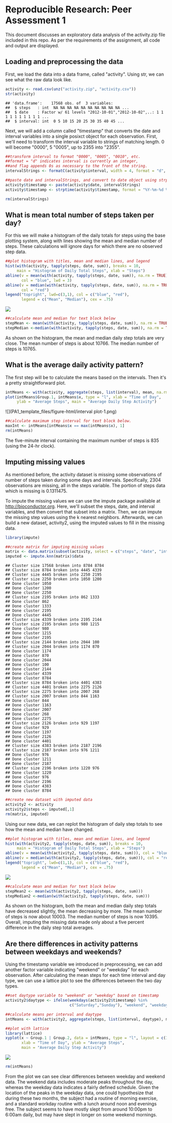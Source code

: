 # Reproducible Research: Peer Assessment 1

This document discusses an exploratory data analysis of the activity.zip file included in this repo. As per the requirements of the assignment, all code and output are displayed.

## Loading and preprocessing the data

First, we load the data into a data frame, called "activity". Using str, we can see what the raw data look like.


```r
activity <- read.csv(unz("activity.zip", "activity.csv"))
str(activity)
```

```
## 'data.frame':	17568 obs. of  3 variables:
##  $ steps   : int  NA NA NA NA NA NA NA NA NA NA ...
##  $ date    : Factor w/ 61 levels "2012-10-01","2012-10-02",..: 1 1 1 1 1 1 1 1 1 1 ...
##  $ interval: int  0 5 10 15 20 25 30 35 40 45 ...
```

Next, we will add a column called "timestamp" that converts the date and interval variables into a single posixct object for each observation. First, we'll need to transform the interval variable to strings of matching length. 0 will become "0000", 5 "0005", up to 2355 into "2355".

```r
##transform interval to format "0000", "0005", "0010", etc.
##format = "d" indicates interval is currently an integer, 
##and flag appends 0s as necessary to the front of the string.
intervalStrings <- formatC(activity$interval, width = 4, format = "d", flag = "0")

##paste date and intervalStrings, and convert to date object using strptime
activity$timestamp <- paste(activity$date, intervalStrings)
activity$timestamp <- strptime(activity$timestamp, format = "%Y-%m-%d %H%M")

rm(intervalStrings)
```

## What is mean total number of steps taken per day?

For this we will make a histogram of the daily totals for steps using the base plotting system, along with lines showing the mean and median number of steps. These calculations will ignore days for which there are no observed step data.


```r
##plot histogram with titles, mean and median lines, and legend
hist(with(activity, tapply(steps, date, sum)), breaks = 10,
     main = "Histogram of Daily Total Steps", xlab = "Steps")
abline(v = mean(with(activity, tapply(steps, date, sum)), na.rm = TRUE), 
       col = "blue", lwd = 3)
abline(v = median(with(activity, tapply(steps, date, sum)), na.rm = TRUE), 
       col = "red")
legend("topright", lwd=c(3,1), col = c("blue", "red"), 
       legend = c("Mean", "Median"), cex = .75)
```

![](PA1_template_files/figure-html/histogram1-1.png)<!-- -->

```r
##calculate mean and median for text block below
stepMean <- mean(with(activity, tapply(steps, date, sum)), na.rm = TRUE)
stepMedian <-median(with(activity, tapply(steps, date, sum)), na.rm = TRUE)
```

As shown on the histogram, the mean and median daily step totals are very close. The mean number of steps is about 10766. The median number of steps is 10765.

## What is the average daily activity pattern?

The first step will be to calculate the means based on the intervals. Then it's a pretty straightforward plot.


```r
intMeans <- with(activity, aggregate(steps, list(interval), mean, na.rm = TRUE))
plot(intMeans$Group.1, intMeans$x, type = "l", xlab = "Time of Day",
     ylab = "Average Steps", main = "Average Daily Step Activity")
```

![](PA1_template_files/figure-html/interval plot-1.png)<!-- -->

```r
##calculate maximum step interval for text block below.
maxInt <- intMeans[intMeans$x == max(intMeans$x), 1]
rm(intMeans)
```

The five-minute interval containing the maximum number of steps is 835 (using the 24-hr clock).

## Imputing missing values

As mentioned before, the activity dataset is missing some observations of number of steps taken during some days and intervals. Specifically, 2304 observations are missing, all in the steps variable. The portion of steps data which is missing is 0.1311475.

To impute the missing values we can use the impute package available at http://bioconductor.org. Here, we'll subset the steps, date, and interval variables, and then convert that subset into a matrix. Then, we can impute the missing step values using the k nearest neighbors. Afterwards, we can build a new dataset, activity2, using the imputed values to fill in the missing data.


```r
library(impute)

##create matrix for imputing missing values
matrix <- data.matrix(subset(activity, select = c("steps", "date", "interval")))
imputed <- impute.knn(matrix)$data
```

```
## Cluster size 17568 broken into 8784 8784 
## Cluster size 8784 broken into 4445 4339 
## Cluster size 4445 broken into 2250 2195 
## Cluster size 2250 broken into 1050 1200 
## Done cluster 1050 
## Done cluster 1200 
## Done cluster 2250 
## Cluster size 2195 broken into 862 1333 
## Done cluster 862 
## Done cluster 1333 
## Done cluster 2195 
## Done cluster 4445 
## Cluster size 4339 broken into 2195 2144 
## Cluster size 2195 broken into 980 1215 
## Done cluster 980 
## Done cluster 1215 
## Done cluster 2195 
## Cluster size 2144 broken into 2044 100 
## Cluster size 2044 broken into 1174 870 
## Done cluster 1174 
## Done cluster 870 
## Done cluster 2044 
## Done cluster 100 
## Done cluster 2144 
## Done cluster 4339 
## Done cluster 8784 
## Cluster size 8784 broken into 4401 4383 
## Cluster size 4401 broken into 2275 2126 
## Cluster size 2275 broken into 2007 268 
## Cluster size 2007 broken into 844 1163 
## Done cluster 844 
## Done cluster 1163 
## Done cluster 2007 
## Done cluster 268 
## Done cluster 2275 
## Cluster size 2126 broken into 929 1197 
## Done cluster 929 
## Done cluster 1197 
## Done cluster 2126 
## Done cluster 4401 
## Cluster size 4383 broken into 2187 2196 
## Cluster size 2187 broken into 976 1211 
## Done cluster 976 
## Done cluster 1211 
## Done cluster 2187 
## Cluster size 2196 broken into 1220 976 
## Done cluster 1220 
## Done cluster 976 
## Done cluster 2196 
## Done cluster 4383 
## Done cluster 8784
```

```r
##create new dataset with imputed data
activity2 <- activity
activity2$steps <- imputed[,1]
rm(matrix, imputed)
```

Using our new data, we can replot the histogram of daily step totals to see how the mean and median have changed.


```r
##plot histogram with titles, mean and median lines, and legend
hist(with(activity2, tapply(steps, date, sum)), breaks = 10,
     main = "Histogram of Daily Total Steps", xlab = "Steps")
abline(v = mean(with(activity2, tapply(steps, date, sum))), col = "blue")
abline(v = median(with(activity2, tapply(steps, date, sum))), col = "red")
legend("topright", lwd=c(1,1), col = c("blue", "red"), 
       legend = c("Mean", "Median"), cex = .75)
```

![](PA1_template_files/figure-html/histogram2-1.png)<!-- -->

```r
##calculate mean and median for text block below
stepMean2 <- mean(with(activity2, tapply(steps, date, sum)))
stepMedian2 <-median(with(activity2, tapply(steps, date, sum)))
```

As shown on the histogram, both the mean and median daily step totals have decreased slightly, the mean decreasing by more. The mean number of steps is now about 10003. The median number of steps is now 10395. Overall, imputing the missing data made only about a five percent difference in the daily step total averages.


## Are there differences in activity patterns between weekdays and weekends?

Using the timestamp variable we introduced in preprocessing, we can add another factor variable indicating "weekend" or "weekday" for each observation. After calculating the mean steps for each time interval and day type, we can use a lattice plot to see the differences between the two day types.


```r
##set daytype variable to "weekend" or "weekday" based on timestamp
activity2$daytype <- ifelse(weekdays(activity2$timestamp) %in% 
                            c("Saturday","Sunday"), "weekend", "weekday")

##calculate means per interval and daytype
intMeans <- with(activity2, aggregate(steps, list(interval, daytype), mean))

##plot with lattice
library(lattice)
xyplot(x ~ Group.1 | Group.2, data = intMeans, type = "l", layout = c(1,2),
       xlab = "Time of Day", ylab = "Average Steps", 
       main = "Average Daily Step Activity")
```

![](PA1_template_files/figure-html/daytype-1.png)<!-- -->

```r
rm(intMeans)
```

From the plot we can see clear differences between weekday and weekend data. The weekend data includes moderate peaks throughout the day, whereas the weekday data indicates a fairly defined schedule. Given the location of the peaks in the weekday data, one could hypothesize that during these two months, the subject had a routine of morning exercise, and a standard workday routine with a lunch around noon and evenings free. The subject seems to have mostly slept from around 10:00pm to 6:00am daily, but may have slept in longer on some weekend mornings.
